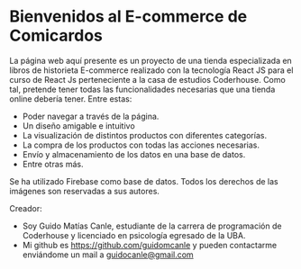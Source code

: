 # Bienvenidos al E-commerce de Comicardos

La página web aquí presente es un proyecto de una tienda especializada en libros de historieta E-commerce   realizado con la tecnología React JS para el curso de React Js perteneciente a la casa de estudios Coderhouse. Como tal, pretende tener todas las funcionalidades necesarias que una tienda online debería tener. Entre estas:

 - Poder navegar a través de la página.
 - Un diseño amigable e intuitivo
 - La visualización de distintos productos con diferentes categorías.
 - La compra de los productos con todas las acciones necesarias.
 - Envío y almacenamiento de los datos en una base de datos.
 - Entre otras más.

Se ha utilizado Firebase como base de datos. Todos los derechos de las imágenes son reservadas a sus autores.

Creador:

 - Soy Guido Matías Canle, estudiante de la carrera de programación de Coderhouse y licenciado en psicología egresado de la UBA.
 - Mi github es https://github.com/guidomcanle y pueden contactarme enviándome un mail a guidocanle@gmail.com

